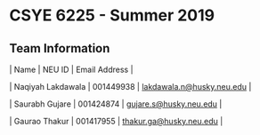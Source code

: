 # CSYE 6225 - Summer 2019

## Team Information

| Name                | NEU ID      | Email Address             |

| Naqiyah Lakdawala	  | 001449938	  | lakdawala.n@husky.neu.edu |

| Saurabh Gujare      | 001424874   | gujare.s@husky.neu.edu    |

| Gaurao Thakur		    | 001417955   | thakur.ga@husky.neu.edu   |
